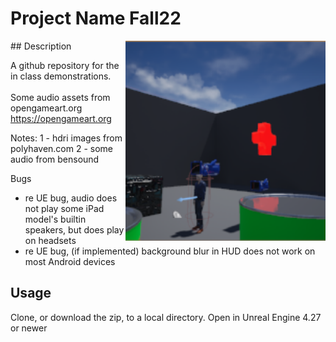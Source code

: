 # Project Name  Fall22
<img src="Saved/AutoScreenshot.png" width="320"  align="right" />
## Description

A github repository for the in class demonstrations.<br><br> 
Some audio assets from opengameart.org <br> https://opengameart.org <br>

Notes:
1 - hdri images from polyhaven.com
2 - some audio from bensound

Bugs
- re UE bug, audio does not play some iPad model's builtin speakers, but does play on headsets
- re UE bug, (if implemented) background blur in HUD does not work on most Android devices

## Usage
Clone, or download the zip, to a local directory. Open in Unreal Engine 4.27 or newer

